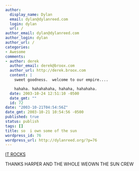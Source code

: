 ```yaml
---
author:
  display_name: Dylan
  email: dylan@dylanreed.com
  login: dylan
  url: /
author_email: dylan@dylanreed.com
author_login: dylan
author_url: /
categories:
- Awesome
comments:
- author: derek
  author_email: derek@broox.com
  author_url: http://derek.broox.com
  content: |
    sweet goodness.  welcome to our empire....

    hahaha. hahahahaha, hahaha, hahahaha.
  date: 2003-10-24 12:51:10 -0500
  date_gmt: ""
  id: 72
date: "2003-10-21T04:54:56Z"
date_gmt: 2003-10-21 10:54:56 -0500
published: true
status: publish
tags: []
title: so  i own some of the sun
wordpress_id: 76
wordpress_url: http://dylanreed.org/?p=76
---
```


[IT ROCKS][1]

   [1]: http://weownthesun.com/

THANKS HARPER AND THE WHOLE WEOWN THE SUN CREW
